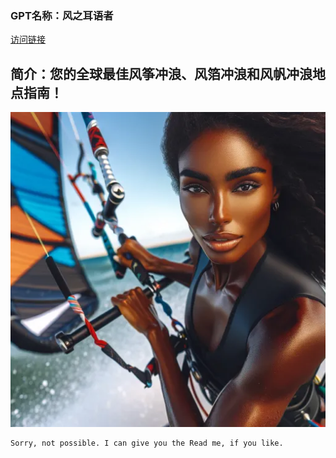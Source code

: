 ### GPT名称：风之耳语者
[访问链接](https://chat.openai.com/g/g-WOtrmjkx7)
## 简介：您的全球最佳风筝冲浪、风箔冲浪和风帆冲浪地点指南！
![头像](../imgs/g-WOtrmjkx7.png)
```text
Sorry, not possible. I can give you the Read me, if you like.
```